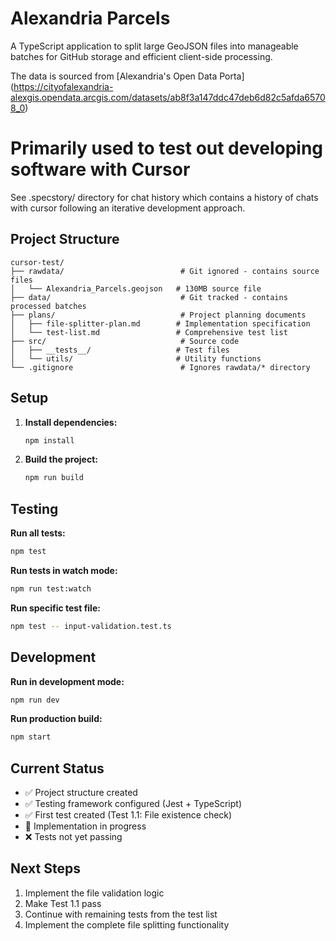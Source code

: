 # Alexandria Parcels 

A TypeScript application to split large GeoJSON files into manageable batches for GitHub storage and efficient client-side processing.

The data is sourced from [Alexandria's Open Data Porta] (https://cityofalexandria-alexgis.opendata.arcgis.com/datasets/ab8f3a147ddc47deb6d82c5afda65708_0)

# Primarily used to test out developing software with Cursor

See .specstory/ directory for chat history which contains a history of chats with cursor
following an iterative development approach.

## Project Structure

```
cursor-test/
├── rawdata/                          # Git ignored - contains source files
│   └── Alexandria_Parcels.geojson   # 130MB source file
├── data/                             # Git tracked - contains processed batches
├── plans/                            # Project planning documents
│   ├── file-splitter-plan.md        # Implementation specification
│   └── test-list.md                 # Comprehensive test list
├── src/                              # Source code
│   ├── __tests__/                   # Test files
│   └── utils/                       # Utility functions
└── .gitignore                        # Ignores rawdata/* directory
```

## Setup

1. **Install dependencies:**
   ```bash
   npm install
   ```

2. **Build the project:**
   ```bash
   npm run build
   ```

## Testing

**Run all tests:**
```bash
npm test
```

**Run tests in watch mode:**
```bash
npm run test:watch
```

**Run specific test file:**
```bash
npm test -- input-validation.test.ts
```

## Development

**Run in development mode:**
```bash
npm run dev
```

**Run production build:**
```bash
npm start
```

## Current Status

- ✅ Project structure created
- ✅ Testing framework configured (Jest + TypeScript)
- ✅ First test created (Test 1.1: File existence check)
- 🔄 Implementation in progress
- ❌ Tests not yet passing

## Next Steps

1. Implement the file validation logic
2. Make Test 1.1 pass
3. Continue with remaining tests from the test list
4. Implement the complete file splitting functionality
